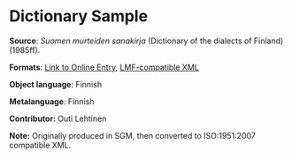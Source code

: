 # Dictionary Sample


**Source**: *Suomen murteiden sanakirja* (Dictionary of the dialects of Finland) (1985ff).

**Formats**: [Link to Online Entry](http://kaino.kotus.fi/sms/?p=article&word=hän&sms_id=SMS_2b020f4f18497647ca599be2fa7ea9e0), [LMF-compatible XML](SMS-examplearticles.xml)

**Object language**: Finnish

**Metalanguage**: Finnish

**Contributor:** Outi Lehtinen

**Note:** Originally produced in SGM, then converted to ISO:1951:2007 compatible XML. 
